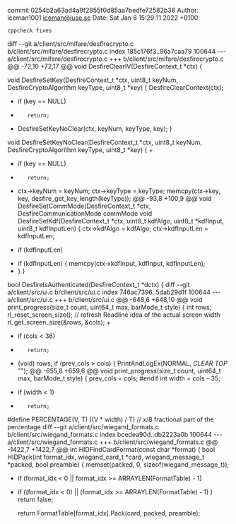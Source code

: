 commit 0254b2a63ad4a9f2855f0d85aa7bedfe72582b38
Author: iceman1001 <iceman@iuse.se>
Date:   Sat Jan 8 15:29:11 2022 +0100

    cppcheck fixes

diff --git a/client/src/mifare/desfirecrypto.c b/client/src/mifare/desfirecrypto.c
index 185c176f3..96a7caa79 100644
--- a/client/src/mifare/desfirecrypto.c
+++ b/client/src/mifare/desfirecrypto.c
@@ -72,10 +72,17 @@ void DesfireClearIV(DesfireContext_t *ctx) {
 
 void DesfireSetKey(DesfireContext_t *ctx, uint8_t keyNum, DesfireCryptoAlgorithm keyType, uint8_t *key) {
     DesfireClearContext(ctx);
+    if (key == NULL)
+        return;
+
     DesfireSetKeyNoClear(ctx, keyNum, keyType, key);
 }
 
 void DesfireSetKeyNoClear(DesfireContext_t *ctx, uint8_t keyNum, DesfireCryptoAlgorithm keyType, uint8_t *key) {
+
+    if (key == NULL)
+        return;
+
     ctx->keyNum = keyNum;
     ctx->keyType = keyType;
     memcpy(ctx->key, key, desfire_get_key_length(keyType));
@@ -93,8 +100,9 @@ void DesfireSetCommMode(DesfireContext_t *ctx, DesfireCommunicationMode commMode
 void DesfireSetKdf(DesfireContext_t *ctx, uint8_t kdfAlgo, uint8_t *kdfInput, uint8_t kdfInputLen) {
     ctx->kdfAlgo = kdfAlgo;
     ctx->kdfInputLen = kdfInputLen;
-    if (kdfInputLen)
+    if (kdfInputLen) {
         memcpy(ctx->kdfInput, kdfInput, kdfInputLen);
+    }
 }
 
 bool DesfireIsAuthenticated(DesfireContext_t *dctx) {
diff --git a/client/src/ui.c b/client/src/ui.c
index 746ac7396..5dab29d1f 100644
--- a/client/src/ui.c
+++ b/client/src/ui.c
@@ -648,6 +648,10 @@ void print_progress(size_t count, uint64_t max, barMode_t style) {
     int rows;
     rl_reset_screen_size(); // refresh Readline idea of the actual screen width
     rl_get_screen_size(&rows, &cols);
+
+    if (cols < 36)
+        return;
+
     (void) rows;
     if (prev_cols > cols) {
         PrintAndLogEx(NORMAL, _CLEAR_ _TOP_ "");
@@ -655,8 +659,6 @@ void print_progress(size_t count, uint64_t max, barMode_t style) {
     prev_cols = cols;
 #endif
     int width = cols - 35;
-    if (width < 1)
-        return;
 
 #define PERCENTAGE(V, T)   ((V * width) / T)
     // x/8 fractional part of the percentage
diff --git a/client/src/wiegand_formats.c b/client/src/wiegand_formats.c
index bcedea90d..db2223a0b 100644
--- a/client/src/wiegand_formats.c
+++ b/client/src/wiegand_formats.c
@@ -1422,7 +1422,7 @@ int HIDFindCardFormat(const char *format) {
 bool HIDPack(int format_idx, wiegand_card_t *card, wiegand_message_t *packed, bool preamble) {
     memset(packed, 0, sizeof(wiegand_message_t));
 
-    if (format_idx < 0 || format_idx >= ARRAYLEN(FormatTable) - 1)
+    if ((format_idx < 0) || (format_idx >= ARRAYLEN(FormatTable) - 1) )
         return false;
 
     return FormatTable[format_idx].Pack(card, packed, preamble);
